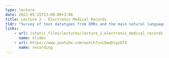 ```yaml
---
type: lecture
date: 2022-05-25T13:00:00+3:00
title: Lecture 2 - Electronic Medical Records
tldr: "Survey of text datatypes from EMRs and the main natural language processing approaches for their analysis"
links: 
    - url: /static_files/lectures/lecture_2_electronic_medical_records.pdf
      name: slides 
    - url: https://www.youtube.com/watch?v=LOwqhigsbT4
      name: recording
---
```


